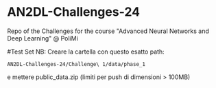 # AN2DL-Challenges-24
Repo of the Challenges for the course "Advanced Neural Networks and Deep Learning" @ PoliMi

#Test Set
NB: Creare la cartella con questo esatto path: 

	AN2DL-Challenges-24/Challenge\ 1/data/phase_1 

e mettere public_data.zip (limiti per push di dimensioni > 100MB)
